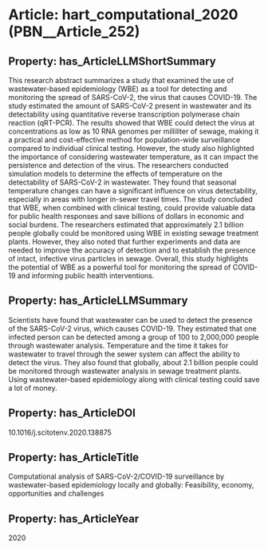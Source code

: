 # Article: __hart_computational_2020__ (PBN__Article_252)

## Property: has_ArticleLLMShortSummary

This research abstract summarizes a study that examined the use of wastewater-based epidemiology (WBE) as a tool for detecting and monitoring the spread of SARS-CoV-2, the virus that causes COVID-19. The study estimated the amount of SARS-CoV-2 present in wastewater and its detectability using quantitative reverse transcription polymerase chain reaction (qRT-PCR). The results showed that WBE could detect the virus at concentrations as low as 10 RNA genomes per milliliter of sewage, making it a practical and cost-effective method for population-wide surveillance compared to individual clinical testing. However, the study also highlighted the importance of considering wastewater temperature, as it can impact the persistence and detection of the virus. The researchers conducted simulation models to determine the effects of temperature on the detectability of SARS-CoV-2 in wastewater. They found that seasonal temperature changes can have a significant influence on virus detectability, especially in areas with longer in-sewer travel times. The study concluded that WBE, when combined with clinical testing, could provide valuable data for public health responses and save billions of dollars in economic and social burdens. The researchers estimated that approximately 2.1 billion people globally could be monitored using WBE in existing sewage treatment plants. However, they also noted that further experiments and data are needed to improve the accuracy of detection and to establish the presence of intact, infective virus particles in sewage. Overall, this study highlights the potential of WBE as a powerful tool for monitoring the spread of COVID-19 and informing public health interventions.

## Property: has_ArticleLLMSummary

Scientists have found that wastewater can be used to detect the presence of the SARS-CoV-2 virus, which causes COVID-19. They estimated that one infected person can be detected among a group of 100 to 2,000,000 people through wastewater analysis. Temperature and the time it takes for wastewater to travel through the sewer system can affect the ability to detect the virus. They also found that globally, about 2.1 billion people could be monitored through wastewater analysis in sewage treatment plants. Using wastewater-based epidemiology along with clinical testing could save a lot of money.

## Property: has_ArticleDOI

10.1016/j.scitotenv.2020.138875

## Property: has_ArticleTitle

Computational analysis of SARS-CoV-2/COVID-19 surveillance by wastewater-based epidemiology locally and globally: Feasibility, economy, opportunities and challenges

## Property: has_ArticleYear

2020

